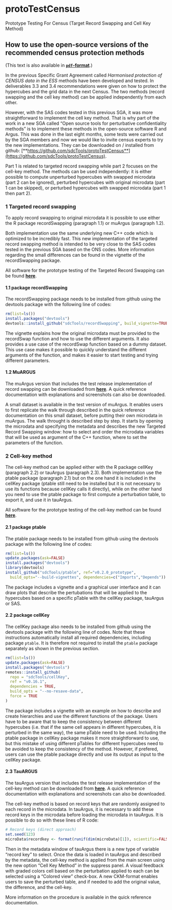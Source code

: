 <!-- README.md is generated from README.Rmd. Please edit that file -->

protoTestCensus
===============

Prototype Testing For Census (Target Record Swapping and Cell Key
Method)

How to use the open-source versions of the recommended census protection methods
--------------------------------------------------------------------------------

(This text is also available in
[**`pdf`-format**](https://github.com/sdcTools/protoTestCensus/blob/master/How_to.pdf).)

In the previous Specific Grant Agreement called *Harmonised protection
of CENSUS data in the ESS* methods have been developed and tested. In
deliverables 3.3 and 3.4 recommendations were given on how to protect
the hypercubes and the grid data in the next Census. The two methods
(record swapping and the cell key method) can be applied independently
from each other.

However, with the SAS codes tested in this previous SGA, it was more
straightforward to implement the cell key method. That is why part of
the work in a new SGA called “Open source tools for perturbative
confidentiality methods” is to implement these methods in the
open-source software R and Argus. This was done in the last eight
months, some tests were carried out by the SGA members and now we would
like to invite census experts to try the new implementations. They can
be downloaded on / installed from github:
[**https://github.com/sdcTools/protoTestCensus**](https://github.com/sdcTools/protoTestCensus).

Part 1 is related to targeted record swapping while part 2 focuses on
the cell-key method. The methods can be used independently: it is either
possible to compute unperturbed hypercubes with swapped microdata (part
2 can be ignored), perturbed hypercubes with original microdata (part 1
can be skipped), or perturbed hypercubes with swapped microdata (part 1
then part 2).

### 1 Targeted record swapping

To apply record swapping to original microdata it is possible to use
either the R package recordSwapping (paragraph 1.1) or muArgus
(paragraph 1.2).

Both implementation use the same underlying new C++ code which is
optimized to be incredibly fast. This new implementation of the targeted
record swapping method is intended to be very close to the SAS codes
tested in the previous SGA based on the ONS codes. More information
regarding the small differences can be found in the vignette of the
recordSwapping package.

All software for the prototype testing of the Targeted Record Swapping
can be found
[**here**](https://github.com/sdcTools/protoTestCensus/tree/master/TargetedRecordSwapping).

#### 1.1 package recordSwapping

The recordSwapping package needs to be installed from github using the
devtools package with the following line of codes:

``` r
rm(list=ls())
install.packages("devtools")
devtools::install_github("sdcTools/recordSwapping", build_vignette=TRUE)
```

The vignette explains how the original microdata must be provided to the
recordSwap function and how to use the different arguments. It also
provides a use case of the recordSwap function based on a dummy dataset.
This use case makes it possible to quickly understand the different
arguments of the function, and makes it easier to start testing and
trying different parameters.

#### 1.2 MuARGUS

The muArgus version that includes the test release implementation of
record swapping can be downloaded from
[**here**](https://github.com/sdcTools/protoTestCensus/tree/master/TargetedRecordSwapping/Argus).
A quick reference documentation with explanations and screenshots can
also be downloaded.

A small dataset is available in the test version of muArgus. It enables
users to first replicate the walk through described in the quick
reference documentation on this small dataset, before putting their own
microdata in muArgus. The walk throught is described step by step. It
starts by opening the microdata and specifying the metadata and
describes the new Targeted Record Swapping window: how to select and
order the microdata variables that will be used as argument of the C++
function, where to set the parameters of the function.

### 2 Cell-key method

The cell-key method can be applied either with the R package cellKey
(paragraph 2.2) or tauArgus (paragraph 2.3). Both implementation use the
ptable package (paragraph 2.1) but on the one hand it is included in the
cellKey package (ptable still need to be installed but it is not
necessary to use its functions because cellKey calls it directly), while
on the other hand you need to use the ptable package to first compute a
perturbation table, to export it, and use it in tauArgus.

All software for the prototype testing of the cell-key method can be
found
[**here**](https://github.com/sdcTools/protoTestCensus/tree/master/CellKey).

#### 2.1 package ptable

The ptable package needs to be installed from github using the devtools
package with the following line of codes:

``` r
rm(list=ls())
update.packages(ask=FALSE)
install.packages("devtools")
library(devtools)
install_github("sdcTools/ptable", ref="v0.2.0_prototype", 
  build_opts="--build-vignettes", dependencies=c("Imports","Depends"))
```

The package includes a vignette and a graphical user interface and it
can draw plots that describe the pertubations that will be applied to
the hypercubes based on a specific pTable with the cellKey package,
tauArgus or SAS.

#### 2.2 package cellKey

The cellKey package also needs to be installed from github using the
devtools package with the following line of codes. Note that these
instructions automatically install all required dependencies, including
package `ptable`. It is therefore not required to install the `ptable`
package separately as shown in the previous section.

``` r
rm(list=ls())
update.packages(ask=FALSE)
install.packages("devtools")
remotes::install_github(
  repo = "sdcTools/cellKey",
  ref = "v0.16.1",
  dependencies = TRUE,
  build_opts = "--no-resave-data",
  force = TRUE
)
```

The package includes a vignette with an example on how to describe and
create hierarchies and use the different functions of the package. Users
have to be aware that to keep the consistency between different
hypercubes (i.e. that if the same cell appears in different hypercubes,
it is perturbed in the same way), the same pTable need to be used.
Including the ptable package in cellKey package makes it more
straightforward to use, but this mistake of using different pTables for
different hypercubes need to be avoided to keep the consistency of the
method. However, if prefered, users can use the ptable package directly
and use its output as input to the cellKey package.

#### 2.3 TauARGUS

The tauArgus version that includes the test release implementation of
the cell-key method can be downloaded from
[**here**](https://github.com/sdcTools/protoTestCensus/tree/master/CellKey/Argus).
A quick reference documentation with explanations and screenshots can
also be downloaded.

The cell-key method is based on record keys that are randomly assigned
to each record in the microdata. In tauArgus, it is necessary to add
these record keys in the microdata before loading the microdata in
tauArgus. It is possible to do so with these lines of R code:

``` r
# Record keys (direct approach) 
set.seed(123) 
microData$recordkey <- format(runif(dim(microData)[1]), scientific=FALSE, nsmall=15)
```

Then in the metadata window of tauArgus there is a new type of variable
“record key” to select. Once the data is loaded in tauArgus and
described by the metadata, the cell-key method is applied from the main
screen using the new option “Cell Key Method” in the suppress panel. A
visual feedback with graded colors cell based on the perturbation
applied to each can be selected using a “Colored view” check-box. A new
CKM-format enables users to save the perturbed table, and if needed to
add the original value, the difference, and the cell-key.

More information on the procedure is available in the quick reference
documentation.
